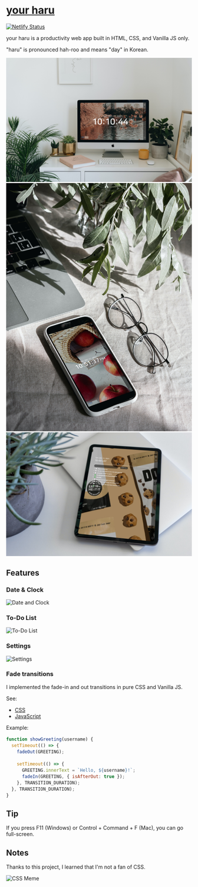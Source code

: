 # [your haru](https://your-haru.netlify.app/)

[![Netlify Status](https://api.netlify.com/api/v1/badges/e527141c-e916-4040-a16e-4fa4993a999a/deploy-status)](https://app.netlify.com/sites/your-haru/deploys)

your haru is a productivity web app built in HTML, CSS, and Vanilla JS only.

"haru" is pronounced hah-roo and means "day" in Korean.

![Desktop](/img/docs/desktop.jpg)
![Mobile](/img/docs/mobile.jpg)
![Tablet](/img/docs/tablet.jpg)

## Features

### Date & Clock

![Date and Clock](img/docs/date-and-clock.png)

### To-Do List

![To-Do List](img/docs/to-do-list.png)

### Settings

![Settings](img/docs/settings.png)

### Fade transitions

I implemented the fade-in and out transitions in pure CSS and Vanilla JS.

See:

- [CSS](/css/transition.css)
- [JavaScript](/js/transition.js)

Example:

```js
function showGreeting(username) {
  setTimeout(() => {
    fadeOut(GREETING);

    setTimeout(() => {
      GREETING.innerText = `Hello, ${username}!`;
      fadeIn(GREETING, { isAfterOut: true });
    }, TRANSITION_DURATION);
  }, TRANSITION_DURATION);
}
```

## Tip

If you press F11 (Windows) or Control + Command + F (Mac), you can go full-screen.

## Notes

Thanks to this project, I learned that I'm not a fan of CSS.

![CSS Meme](https://img-9gag-fun.9cache.com/photo/a1rQGo8_460s.jpg)
